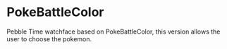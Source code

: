 # PokeBattleColor
Pebble Time watchface based on PokeBattleColor, this version allows the user to choose the pokemon.
